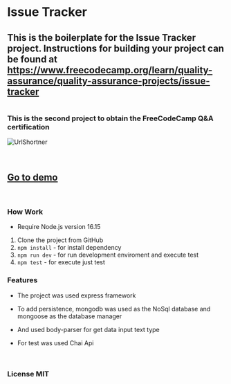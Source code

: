 # Issue Tracker

## This is the boilerplate for the Issue Tracker project. Instructions for building your project can be found at https://www.freecodecamp.org/learn/quality-assurance/quality-assurance-projects/issue-tracker

#

### This is the second project to obtain the FreeCodeCamp Q&A certification

![UrlShortner](https://res.cloudinary.com/dulwtefos/image/upload/v1685030291/boilerplate-project-issuetracker.onrender_rh88qd.jpg)

&nbsp;

## [Go to demo](https://boilerplate-project-issuetracker.onrender.com/)

&nbsp;

### How Work

- Require Node.js version 16.15

1. Clone the project from GitHub
2. `npm install` - for install dependency
3. `npm run dev` - for run development enviroment and execute test
4. `npm test` - for execute just test

### Features

- The project was used express framework

- To add persistence, mongodb was used as the NoSql database and mongoose as the database manager

- And used body-parser for get data input text type

- For test was used Chai Api

&nbsp;

### License MIT
